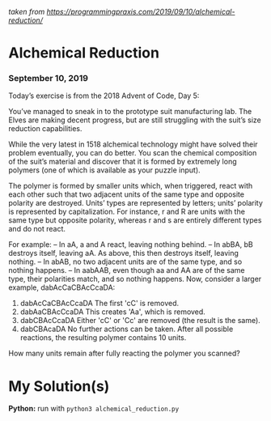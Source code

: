 _taken from https://programmingpraxis.com/2019/09/10/alchemical-reduction/_


# Alchemical Reduction
### September 10, 2019

Today’s exercise is from the 2018 Advent of Code, Day 5:

You’ve managed to sneak in to the prototype suit manufacturing lab. The Elves are making decent progress, but are still struggling with the suit’s size reduction capabilities.

While the very latest in 1518 alchemical technology might have solved their problem eventually, you can do better. You scan the chemical composition of the suit’s material and discover that it is formed by extremely long polymers (one of which is available as your puzzle input).

The polymer is formed by smaller units which, when triggered, react with each other such that two adjacent units of the same type and opposite polarity are destroyed. Units’ types are represented by letters; units’ polarity is represented by capitalization. For instance, r and R are units with the same type but opposite polarity, whereas r and s are entirely different types and do not react.

For example:
– In aA, a and A react, leaving nothing behind.
– In abBA, bB destroys itself, leaving aA. As above, this then destroys itself, leaving nothing.
– In abAB, no two adjacent units are of the same type, and so nothing happens.
– In aabAAB, even though aa and AA are of the same type, their polarities match, and so nothing happens.
Now, consider a larger example, dabAcCaCBAcCcaDA:
1. dabAcCaCBAcCcaDA  The first 'cC' is removed.
1. dabAaCBAcCcaDA    This creates 'Aa', which is removed.
1. dabCBAcCcaDA      Either 'cC' or 'Cc' are removed (the result is the same).
1. dabCBAcaDA        No further actions can be taken.
After all possible reactions, the resulting polymer contains 10 units.

How many units remain after fully reacting the polymer you scanned?

# My Solution(s)
**Python:** run with `python3 alchemical_reduction.py`
